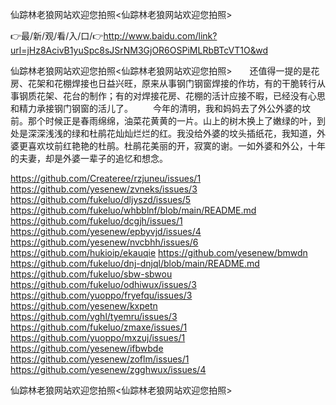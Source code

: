 仙踪林老狼网站欢迎您拍照<仙踪林老狼网站欢迎您拍照>

👉最/新/观/看/入/口/👉http://www.baidu.com/link?url=jHz8AcivB1yuSpc8sJSrNM3GjOR6OSPiMLRbBTcVT1O&wd

仙踪林老狼网站欢迎您拍照<仙踪林老狼网站欢迎您拍照>　　还值得一提的是花房、花架和花棚焊接也日益兴旺，原来从事钢门钢窗焊接的作坊，有的干脆转行从事钢质花架、花台的制作；有的对焊接花房、花棚的活计应接不暇，已经没有心思和精力承接钢门钢窗的活儿了。
　　今年的清明，我和妈妈去了外公外婆的坟前。那个时候正是春雨绵绵，油菜花黄黄的一片。山上的树木换上了嫩绿的叶，到处是深深浅浅的绿和杜鹃花灿灿烂烂的红。我没给外婆的坟头插纸花，我知道，外婆更喜欢坟前红艳艳的杜鹃。杜鹃花美丽的开，寂寞的谢。一如外婆和外公，十年的夫妻，却是外婆一辈子的追忆和想念。


https://github.com/Createree/rzjuneu/issues/1
https://github.com/yesenew/zvneks/issues/3
https://github.com/fukeluo/dljyszd/issues/5
https://github.com/fukeluo/whbblnf/blob/main/README.md
https://github.com/fukeluo/dcgjh/issues/1
https://github.com/yesenew/epbyvjd/issues/4
https://github.com/yesenew/nvcbhh/issues/6
https://github.com/hukioip/ekauqie
https://github.com/yesenew/bmwdn
https://github.com/fukeluo/dnj-dnjql/blob/main/README.md
https://github.com/fukeluo/sbw-sbwou
https://github.com/fukeluo/odhiwux/issues/3
https://github.com/yuoppo/fryefqu/issues/3
https://github.com/yesenew/kxpetn
https://github.com/vghl/tyemru/issues/3
https://github.com/fukeluo/zmaxe/issues/1
https://github.com/yuoppo/mxzuj/issues/1
https://github.com/yesenew/ifbwbde
https://github.com/yesenew/zoflm/issues/1
https://github.com/yesenew/zgghwux/issues/4

仙踪林老狼网站欢迎您拍照&lt;仙踪林老狼网站欢迎您拍照>
